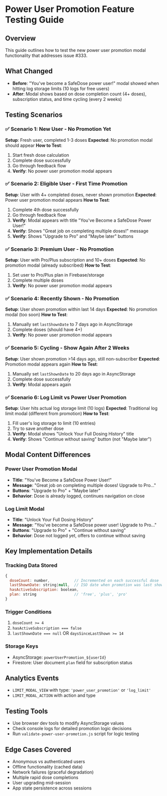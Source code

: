 # Power User Promotion Feature Testing Guide

## Overview
This guide outlines how to test the new power user promotion modal functionality that addresses issue #333.

## What Changed
- **Before**: "You've become a SafeDose power user!" modal showed when hitting log storage limits (10 logs for free users)
- **After**: Modal shows based on dose completion count (4+ doses), subscription status, and time cycling (every 2 weeks)

## Testing Scenarios

### ✅ Scenario 1: New User - No Promotion Yet
**Setup**: Fresh user, completed 1-3 doses
**Expected**: No promotion modal should appear
**How to Test**:
1. Start fresh dose calculation
2. Complete dose successfully 
3. Go through feedback flow
4. **Verify**: No power user promotion modal appears

### ✅ Scenario 2: Eligible User - First Time Promotion
**Setup**: User with 4+ completed doses, never shown promotion
**Expected**: Power user promotion modal appears
**How to Test**:
1. Complete 4th dose successfully
2. Go through feedback flow
3. **Verify**: Modal appears with title "You've Become a SafeDose Power User!"
4. **Verify**: Shows "Great job on completing multiple doses!" message
5. **Verify**: Shows "Upgrade to Pro" and "Maybe later" buttons

### ✅ Scenario 3: Premium User - No Promotion
**Setup**: User with Pro/Plus subscription and 10+ doses
**Expected**: No promotion modal (already subscribed)
**How to Test**:
1. Set user to Pro/Plus plan in Firebase/storage
2. Complete multiple doses
3. **Verify**: No power user promotion modal appears

### ✅ Scenario 4: Recently Shown - No Promotion
**Setup**: User shown promotion within last 14 days
**Expected**: No promotion modal (too soon)
**How to Test**:
1. Manually set `lastShownDate` to 7 days ago in AsyncStorage
2. Complete doses (should have 4+)
3. **Verify**: No power user promotion modal appears

### ✅ Scenario 5: Cycling - Show Again After 2 Weeks
**Setup**: User shown promotion >14 days ago, still non-subscriber
**Expected**: Promotion modal appears again
**How to Test**:
1. Manually set `lastShownDate` to 20 days ago in AsyncStorage
2. Complete dose successfully
3. **Verify**: Modal appears again

### ✅ Scenario 6: Log Limit vs Power User Promotion
**Setup**: User hits actual log storage limit (10 logs)
**Expected**: Traditional log limit modal (different from promotion)
**How to Test**:
1. Fill user's log storage to limit (10 entries)
2. Try to save another dose
3. **Verify**: Modal shows "Unlock Your Full Dosing History" title
4. **Verify**: Shows "Continue without saving" button (not "Maybe later")

## Modal Content Differences

### Power User Promotion Modal
- **Title**: "You've Become a SafeDose Power User!"
- **Message**: "Great job on completing multiple doses! Upgrade to Pro..."
- **Buttons**: "Upgrade to Pro" + "Maybe later"
- **Behavior**: Dose is already logged, continues navigation on close

### Log Limit Modal
- **Title**: "Unlock Your Full Dosing History"
- **Message**: "You've become a SafeDose power user! Upgrade to Pro..."
- **Buttons**: "Upgrade to Pro" + "Continue without saving"
- **Behavior**: Dose not logged yet, offers to continue without saving

## Key Implementation Details

### Tracking Data Stored
```javascript
{
  doseCount: number,           // Incremented on each successful dose
  lastShownDate: string|null,  // ISO date when promotion was last shown
  hasActiveSubscription: boolean,
  plan: string                 // 'free', 'plus', 'pro'
}
```

### Trigger Conditions
1. `doseCount >= 4`
2. `hasActiveSubscription === false`
3. `lastShownDate === null` OR `daysSinceLastShown >= 14`

### Storage Keys
- AsyncStorage: `powerUserPromotion_${userId}`
- Firestore: User document `plan` field for subscription status

## Analytics Events
- `LIMIT_MODAL_VIEW` with type: `'power_user_promotion'` or `'log_limit'`
- `LIMIT_MODAL_ACTION` with action and type

## Testing Tools
- Use browser dev tools to modify AsyncStorage values
- Check console logs for detailed promotion logic decisions
- Run `validate-power-user-promotion.js` script for logic testing

## Edge Cases Covered
- Anonymous vs authenticated users
- Offline functionality (cached data)
- Network failures (graceful degradation)
- Multiple rapid dose completions
- User upgrading mid-session
- App state persistence across sessions
